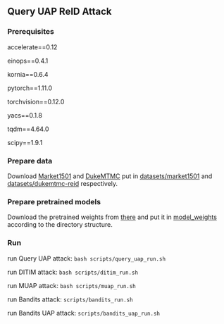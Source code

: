 ## Query UAP ReID Attack
### Prerequisites
accelerate\=\=0.12

einops\=\=0.4.1

kornia\=\=0.6.4

pytorch\=\=1.11.0

torchvision\=\=0.12.0

yacs\=\=0.1.8

tqdm\=\=4.64.0 

scipy\=\=1.9.1
### Prepare data
Download [Market1501](http://www.ee.cuhk.edu.hk/~xgwang/CUHK_identification.html) and [DukeMTMC](https://github.com/layumi/DukeMTMC-reID_evaluation#download-dataset) put in [datasets/market1501](datasets/market1501) and [datasets/dukemtmc-reid](datasets/dukemtmc-reid) respectively.
### Prepare pretrained models
Download the pretrained weights from [there](https://drive.google.com/drive/folders/1nswBzsIj-eOvI8UpilpLsBN8yhtFK7lm?usp=sharing) and put it in [model_weights](model_weights) according to the directory structure.
### Run
run Query UAP attack: `bash scripts/query_uap_run.sh`

run DITIM attack: `bash scripts/ditim_run.sh`

run MUAP attack: `bash scripts/muap_run.sh`

run Bandits attack: `scripts/bandits_run.sh`

run Bandits UAP attack: `scripts/bandits_uap_run.sh`  